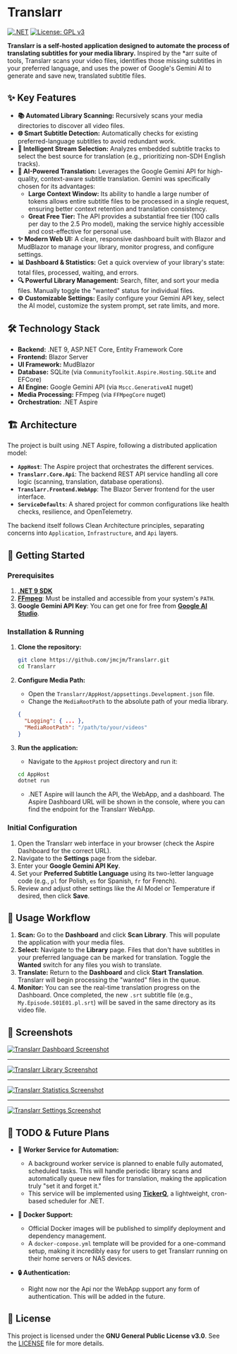 # Translarr

[![.NET](https://img.shields.io/badge/.NET-9-blueviolet.svg)](https://dotnet.microsoft.com/download/dotnet/9.0)
[![License: GPL v3](https://img.shields.io/badge/License-GPLv3-blue.svg)](https://www.gnu.org/licenses/gpl-3.0)

**Translarr is a self-hosted application designed to automate the process of translating subtitles for your media library.** Inspired by the \*arr suite of tools, Translarr scans your video files, identifies those missing subtitles in your preferred language, and uses the power of Google's Gemini AI to generate and save new, translated subtitle files.

## ✨ Key Features

*   **📚 Automated Library Scanning:** Recursively scans your media directories to discover all video files.
*   **🌐 Smart Subtitle Detection:** Automatically checks for existing preferred-language subtitles to avoid redundant work.
*   **🎯 Intelligent Stream Selection:** Analyzes embedded subtitle tracks to select the best source for translation (e.g., prioritizing non-SDH English tracks).
*   **🤖 AI-Powered Translation:** Leverages the Google Gemini API for high-quality, context-aware subtitle translation. Gemini was specifically chosen for its advantages:  
    * **Large Context Window:** Its ability to handle a large number of tokens allows entire subtitle files to be processed in a single request, ensuring better context retention and translation consistency.
    *   **Great Free Tier:** The API provides a substantial free tier (100 calls per day to the 2.5 Pro model), making the service highly accessible and cost-effective for personal use.
*   **✨ Modern Web UI:** A clean, responsive dashboard built with Blazor and MudBlazor to manage your library, monitor progress, and configure settings.
*   **📊 Dashboard & Statistics:** Get a quick overview of your library's state: total files, processed, waiting, and errors.
*   **🔍 Powerful Library Management:** Search, filter, and sort your media files. Manually toggle the "wanted" status for individual files.
*   **⚙️ Customizable Settings:** Easily configure your Gemini API key, select the AI model, customize the system prompt, set rate limits, and more.

## 🛠️ Technology Stack

*   **Backend:** .NET 9, ASP.NET Core, Entity Framework Core
*   **Frontend:** Blazor Server
*   **UI Framework:** MudBlazor
*   **Database:** SQLite (via ```CommunityToolkit.Aspire.Hosting.SQLite``` and EFCore)
*   **AI Engine:** Google Gemini API (via ```Mscc.GenerativeAI``` nuget)
*   **Media Processing:** FFmpeg (via ```FFMpegCore``` nuget)
*   **Orchestration:** .NET Aspire

## 🏗️ Architecture

The project is built using .NET Aspire, following a distributed application model:

*   **`AppHost`**: The Aspire project that orchestrates the different services.
*   **`Translarr.Core.Api`**: The backend REST API service handling all core logic (scanning, translation, database operations).
*   **`Translarr.Frontend.WebApp`**: The Blazor Server frontend for the user interface.
*   **`ServiceDefaults`**: A shared project for common configurations like health checks, resilience, and OpenTelemetry.

The backend itself follows Clean Architecture principles, separating concerns into `Application`, `Infrastructure`, and `Api` layers.

## 🚀 Getting Started

### Prerequisites

1.  **[.NET 9 SDK](https://dotnet.microsoft.com/download/dotnet/9.0)**
2.  **[FFmpeg](https://ffmpeg.org/download.html)**: Must be installed and accessible from your system's `PATH`.
3.  **Google Gemini API Key**: You can get one for free from **[Google AI Studio](https://aistudio.google.com/app/apikey)**.

### Installation & Running

1.  **Clone the repository:**
    ```sh
    git clone https://github.com/jmcjm/Translarr.git
    cd Translarr
    ```

2.  **Configure Media Path:**
    *   Open the `Translarr/AppHost/appsettings.Development.json` file.
    *   Change the `MediaRootPath` to the absolute path of your media library.
    ```json
    {
      "Logging": { ... },
      "MediaRootPath": "/path/to/your/videos"
    }
    ```

3.  **Run the application:**
    *   Navigate to the `AppHost` project directory and run it:
    ```sh
    cd AppHost
    dotnet run
    ```
    *   .NET Aspire will launch the API, the WebApp, and a dashboard. The Aspire Dashboard URL will be shown in the console, where you can find the endpoint for the Translarr WebApp.

### Initial Configuration

1.  Open the Translarr web interface in your browser (check the Aspire Dashboard for the correct URL).
2.  Navigate to the **Settings** page from the sidebar.
3.  Enter your **Google Gemini API Key**.
4.  Set your **Preferred Subtitle Language** using its two-letter language code (e.g., `pl` for Polish, `es` for Spanish, `fr` for French).
5.  Review and adjust other settings like the AI Model or Temperature if desired, then click **Save**.

## 📖 Usage Workflow

1.  **Scan:** Go to the **Dashboard** and click **Scan Library**. This will populate the application with your media files.
2.  **Select:** Navigate to the **Library** page. Files that don't have subtitles in your preferred language can be marked for translation. Toggle the **Wanted** switch for any files you wish to translate.
3.  **Translate:** Return to the **Dashboard** and click **Start Translation**. Translarr will begin processing the "wanted" files in the queue.
4.  **Monitor:** You can see the real-time translation progress on the Dashboard. Once completed, the new `.srt` subtitle file (e.g., `My.Episode.S01E01.pl.srt`) will be saved in the same directory as its video file.

## 📸 Screenshots

[![Translarr Dashboard Screenshot](./.github/assets/Home.png)](.github/assets/Home.png)

-------

[![Translarr Library Screenshot](./.github/assets/Library.png)](.github/assets/Library.png)

-------

[![Translarr Statistics Screenshot](./.github/assets/Statistics.png)](.github/assets/Statistics.png)

-------

[![Translarr Settings Screenshot](./.github/assets/Settings.png)](.github/assets/Settings.png)

## 🚧 TODO & Future Plans

*   **🤖 Worker Service for Automation:**
    *   A background worker service is planned to enable fully automated, scheduled tasks. This will handle periodic library scans and automatically queue new files for translation, making the application truly "set it and forget it."
    *   This service will be implemented using **[TickerQ](https://raw.githubusercontent.com/Arcenox-co/TickerQ/refs/heads/main/README.md)**, a lightweight, cron-based scheduler for .NET.

*   **🐳 Docker Support:**
    *   Official Docker images will be published to simplify deployment and dependency management.
    *   A `docker-compose.yml` template will be provided for a one-command setup, making it incredibly easy for users to get Translarr running on their home servers or NAS devices.

*   **🔒 Authentication:**
    *   Right now nor the Api nor the WebApp support any form of authentication. This will be added in the future.

## 📜 License

This project is licensed under the **GNU General Public License v3.0**. See the [LICENSE](LICENSE) file for more details.